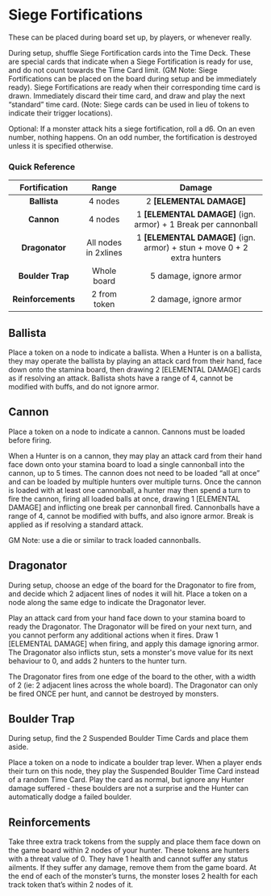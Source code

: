 # Siege Fortifications

These can be placed during board set up, by players, or whenever really.

During setup, shuffle Siege Fortification cards into the Time Deck. These are special cards that indicate when a Siege Fortification is ready for use, and do not count towards the Time Card limit. (GM Note: Siege Fortifications can be placed on the board during setup and be immediately ready).
Siege Fortifications are ready when their corresponding time card is drawn. Immediately discard their time card, and draw and play the next “standard” time card. (Note: Siege cards can be used in lieu of tokens to indicate their trigger locations).

Optional: If a monster attack hits a siege fortification, roll a d6. On an even number, nothing happens. On an odd number, the fortification is destroyed unless it is specified otherwise.

### Quick Reference

|  **Fortification** 	|     **Range**     	|                                **Damage**                                	|
|:------------------:	|:-----------------:	|:------------------------------------------------------------------------:	|
|    **Ballista**    	|      4 nodes      	|                         2 **[ELEMENTAL DAMAGE]**                         	|
|     **Cannon**     	|      4 nodes      	|      1 **[ELEMENTAL DAMAGE]** (ign. armor) + 1 Break per cannonball      	|
|   **Dragonator**   	| All nodes in 2xlines| 1 **[ELEMENTAL DAMAGE]** (ign. armor) + stun + move 0 + 2 extra hunters  	|
|  **Boulder Trap**  	|    Whole board    	|                          5 damage, ignore armor                          	|
| **Reinforcements** 	|    2 from token   	|                          2 damage, ignore armor                          	|

## Ballista
Place a token on a node to indicate a ballista.
When a Hunter is on a ballista, they may operate the ballista by playing an attack card from their hand, face down onto the stamina board, then drawing 2 [ELEMENTAL DAMAGE] cards as if resolving an attack. Ballista shots have a range of 4, cannot be modified with buffs, and do not ignore armor.

## Cannon
Place a token on a node to indicate a cannon. Cannons must be loaded before firing.

When a Hunter is on a cannon, they may play an attack card from their hand face down onto your stamina board to load a single cannonball into the cannon, up to 5 times. The cannon does not need to be loaded “all at once” and can be loaded by multiple hunters over multiple turns.
Once the cannon is loaded with at least one cannonball, a hunter may then spend a turn to fire the cannon, firing all loaded balls at once, drawing 1 [ELEMENTAL DAMAGE] and inflicting one break per cannonball fired. Cannonballs have a range of 4, cannot be modified with buffs, and also ignore armor. Break is applied as if resolving a standard attack.

GM Note: use a die or similar to track loaded cannonballs.

## Dragonator
During setup, choose an edge of the board for the Dragonator to fire from, and decide which 2 adjacent lines of nodes it will hit. Place a token on a node along the same edge to indicate the Dragonator lever.

Play an attack card from your hand face down to your stamina board to ready the Dragonator. The Dragonator will be fired on your next turn, and you cannot perform any additional actions when it fires. Draw 1 [ELEMENTAL DAMAGE] when firing, and apply this damage ignoring armor. The Dragonator also inflicts stun, sets a monster's move value for its next behaviour to 0, and adds 2 hunters to the hunter turn.

The Dragonator fires from one edge of the board to the other, with a width of 2 (ie: 2 adjacent lines across the whole board). The Dragonator can only be fired ONCE per hunt, and cannot be destroyed by monsters.

## Boulder Trap
During setup, find the 2 Suspended Boulder Time Cards and place them aside.

Place a token on a node to indicate a boulder trap lever. When a player ends their turn on this node, they play the Suspended Boulder Time Card instead of a random Time Card. Play the card as normal, but ignore any Hunter damage suffered - these boulders are not a surprise and the Hunter can automatically dodge a failed boulder.

## Reinforcements
Take three extra track tokens from the supply and place them face down on the game board within 2 nodes of your hunter. These tokens are hunters with a threat value of 0. They have 1 health and cannot suffer any status ailments. If they suffer any damage, remove them from the game board. At the end of each of the monster’s turns, the monster loses 2 health for each track token that’s within 2 nodes of it.

